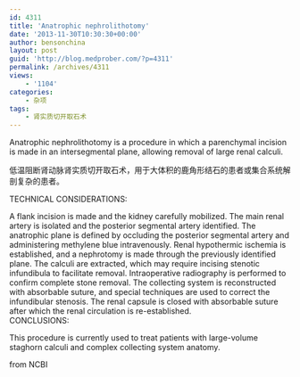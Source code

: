 ```yaml
---
id: 4311
title: 'Anatrophic nephrolithotomy'
date: '2013-11-30T10:30:30+00:00'
author: bensonchina
layout: post
guid: 'http://blog.medprober.com/?p=4311'
permalink: /archives/4311
views:
    - '1104'
categories:
    - 杂项
tags:
    - 肾实质切开取石术
---
```


Anatrophic nephrolithotomy is a procedure in which a parenchymal incision is made in an intersegmental plane, allowing removal of large renal calculi.

低温阻断肾动脉肾实质切开取石术，用于大体积的鹿角形结石的患者或集合系统解剖复杂的患者。

TECHNICAL CONSIDERATIONS:

A flank incision is made and the kidney carefully mobilized. The main renal artery is isolated and the posterior segmental artery identified. The anatrophic plane is defined by occluding the posterior segmental artery and administering methylene blue intravenously. Renal hypothermic ischemia is established, and a nephrotomy is made through the previously identified plane. The calculi are extracted, which may require incising stenotic infundibula to facilitate removal. Intraoperative radiography is performed to confirm complete stone removal. The collecting system is reconstructed with absorbable suture, and special techniques are used to correct the infundibular stenosis. The renal capsule is closed with absorbable suture after which the renal circulation is re-established.  
CONCLUSIONS:

This procedure is currently used to treat patients with large-volume staghorn calculi and complex collecting system anatomy.

from NCBI
